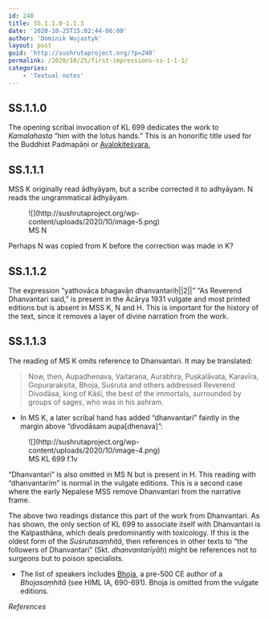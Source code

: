 ```yaml
---
id: 240
title: SS.1.1.0-1.1.3
date: '2020-10-25T15:02:44-06:00'
author: 'Dominik Wujastyk'
layout: post
guid: 'http://sushrutaproject.org/?p=240'
permalink: /2020/10/25/first-impressions-ss-1-1-1/
categories:
    - 'Textual notes'
---
```


## SS.1.1.0

The opening scribal invocation of KL 699 dedicates the work to *Kamalahasta* “him with the lotus hands.” This is an honorific title used for the Buddhist Padmapāṇi or [Avalokiteśvara.](https://en.wikipedia.org/wiki/Avalokite%C5%9Bvara)

## SS.1.1.1 

MSS K originally read ādhyāyam, but a scribe corrected it to adhyāyam. N reads the ungrammatical ādhyāyam.

<div class="wp-block-image"><figure class="aligncenter size-large">![](http://sushrutaproject.org/wp-content/uploads/2020/10/image-5.png)<figcaption>MS N</figcaption></figure></div> Perhaps N was copied from K before the correction was made in K?

## SS.1.1.2

The expression “yathovāca bhagavān dhanvantariḥ||2||” “As Reverend Dhanvantari said,” is present in the Ācārya 1931 vulgate and most printed editions but is absent in MSS K, N and H. This is important for the history of the text, since it removes a layer of divine narration from the work.

## SS.1.1.3

The reading of MS K omits reference to Dhanvantari. It may be translated:

> Now, then, Aupadhenava, Vaitaraṇa, Aurabhra, Puṣkalāvata, Karavīra, Gopurarakṣita, Bhoja, Suśruta and others addressed Reverend Divodāsa, king of Kāśī, the best of the immortals, surrounded by groups of sages, who was in his ashram.

- In MS K, a later scribal hand has added “dhanvantari” faintly in the margin above “divodāsam aupa\[dhenava\]”:

<div class="wp-block-image"><figure class="aligncenter size-large">![](http://sushrutaproject.org/wp-content/uploads/2020/10/image-4.png)<figcaption>MS KL 699 f.1v</figcaption></figure></div>“Dhanvantari” is also omitted in MS N but is present in H. This reading with “dhanvantarim” is normal in the vulgate editions. This is a second case where the early Nepalese MSS remove Dhanvantari from the narrative frame.

The above two readings distance this part of the work from Dhanvantari. As <span class="zp-InText-zp-ID--2579494-5BHQQJJZ--wp240 zp-InText-Citation loading" rel="{ 'pages': 'np', 'items': '{2579494:5BHQQJJZ}', 'format': '%a% (%d%, %p%)', 'brackets': '', 'etal': '', 'separator': '', 'and': '' }"></span> has shown, the only section of KL 699 to associate itself with Dhanvantari is the Kalpasthāna, which deals predominantly with toxicology. If this is the oldest form of the *Suśrutasaṃhitā*, then references in other texts to “the followers of Dhanvantari” (Skt. *dhanvantarīyāḥ*) might be references not to surgeons but to poison specialists.

- The list of speakers includes [Bhoja](https://www.panditproject.org/entity/108652/person), a pre-500 CE author of a *Bhojasaṃhitā* (see HIML IA, 690-691). Bhoja is omitted from the vulgate editions.

*References*

<div class="zp-Zotpress zp-Zotpress-InTextBib wp-block-group zp-Post-240" id="zp-InTextBib-zotpress-a1cbf89a29db19e71ba722489192c810"> <span class="ZP_ITEM_KEY" style="display: none;">{2579494:5BHQQJJZ}</span> <span class="ZP_STYLE" style="display: none;">chicago-fullnote-bibliography</span> <span class="ZP_SORTBY" style="display: none;">default</span> <span class="ZP_ORDER" style="display: none;">asc</span> <span class="ZP_TITLE" style="display: none;"></span> <span class="ZP_SHOWIMAGE" style="display: none;"></span> <span class="ZP_SHOWTAGS" style="display: none;"></span> <span class="ZP_DOWNLOADABLE" style="display: none;"></span> <span class="ZP_NOTES" style="display: none;"></span> <span class="ZP_ABSTRACT" style="display: none;"></span> <span class="ZP_CITEABLE" style="display: none;"></span> <span class="ZP_TARGET" style="display: none;"></span> <span class="ZP_URLWRAP" style="display: none;"></span> <span class="ZP_FORCENUM" style="display: none;">0</span> <span class="ZP_HIGHLIGHT" style="display: none;"></span> <span class="ZP_POSTID" style="display: none;">240</span><div class="zp-List loading"><div class="zp-SEO-Content"></div></div></div>